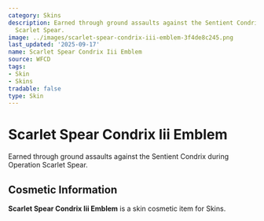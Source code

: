 ```yaml
---
category: Skins
description: Earned through ground assaults against the Sentient Condrix during Operation
  Scarlet Spear.
image: ../images/scarlet-spear-condrix-iii-emblem-3f4de8c245.png
last_updated: '2025-09-17'
name: Scarlet Spear Condrix Iii Emblem
source: WFCD
tags:
- Skin
- Skins
tradable: false
type: Skin
---
```


# Scarlet Spear Condrix Iii Emblem

Earned through ground assaults against the Sentient Condrix during Operation Scarlet Spear.

## Cosmetic Information

**Scarlet Spear Condrix Iii Emblem** is a skin cosmetic item for Skins.


